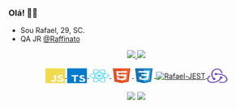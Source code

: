 ### Olá! ✌🏻
- Sou Rafael, 29, SC.
- QA JR <a href="https://www.raffinato.inf.br/" target="_blank">@Raffinato</a>

<div align="center">
  <a href="https://github.com/rafamirandaa">
  <img height="160em" src="https://github-readme-stats.vercel.app/api?username=rafamirandaa&show_icons=true&theme=github_dark&include_all_commits=true&count_private=true"/>
  <img height="160em" src="https://github-readme-stats.vercel.app/api/top-langs/?username=rafamirandaa&layout=compact&langs_count=7&theme=github_dark"/>
</div>

<div style="display: inline_block"><br>
  <div align="center">
  <img align="center" alt="Rafael-Js" height="30" width="40" src="https://raw.githubusercontent.com/devicons/devicon/master/icons/javascript/javascript-plain.svg">
  <img align="center" alt="Rafael-Ts" height="30" width="40" src="https://raw.githubusercontent.com/devicons/devicon/master/icons/typescript/typescript-plain.svg">
  <img align="center" alt="Rafael-React" height="30" width="40" src="https://raw.githubusercontent.com/devicons/devicon/master/icons/react/react-original.svg">
  <img align="center" alt="Rafael-HTML" height="30" width="40" src="https://raw.githubusercontent.com/devicons/devicon/master/icons/html5/html5-original.svg">
  <img align="center" alt="Rafael-CSS" height="30" width="40" src="https://raw.githubusercontent.com/devicons/devicon/master/icons/css3/css3-original.svg">
  <img align="center" alt="Rafael-JEST" height="30" width="40" src="https://www.vectorlogo.zone/logos/jestjsio/jestjsio-icon.svg"/>
  <img align="center" alt="Rafael-REDUX" height="30" width="40" src="https://raw.githubusercontent.com/devicons/devicon/master/icons/redux/redux-original.svg"/>
  
  <div><br>
  <a href = "mailto:rafaelmirandaa94@gmail.com"><img src="https://img.shields.io/badge/-Gmail-%23333?style=for-the-badge&logo=gmail&logoColor=red" target="_blank"></a>
  <a href="https://www.linkedin.com/in/rafael-miranda-de-oliveira-96768814b/" target="_blank"><img src="https://img.shields.io/badge/-LinkedIn-%230077B5?style=for-the-badge&logo=linkedin&logoColor=white" target="_blank"></a> 
 </div>
</div>
